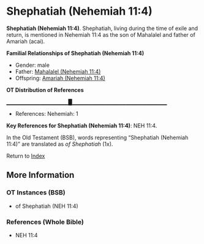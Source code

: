 # Shephatiah (Nehemiah 11:4)
**Shephatiah (Nehemiah 11:4)**. 
Shephatiah, living during the time of exile and return, is mentioned in Nehemiah 11:4 as the son of Mahalalel and father of Amariah (acai). 




**Familial Relationships of Shephatiah (Nehemiah 11:4)**


* Gender: male
* Father: [Mahalalel (Nehemiah 11:4)](Mahalalel.2.md)
* Offspring: [Amariah (Nehemiah 11:4)](Amariah.8.md)


**OT Distribution of References**

▁▁▁▁▁▁▁▁▁▁▁▁▁▁▁█▁▁▁▁▁▁▁▁▁▁▁▁▁▁▁▁▁▁▁▁▁▁▁
* References: Nehemiah: 1



**Key References for Shephatiah (Nehemiah 11:4)**: 
NEH 11:4. 


In the Old Testament (BSB), words representing “Shephatiah (Nehemiah 11:4)” are translated as 
*of Shephatiah* (1x). 




Return to [Index](00-Index.md)

## More Information

### OT Instances (BSB)

* of Shephatiah (NEH 11:4)



### References (Whole Bible)

* NEH 11:4



